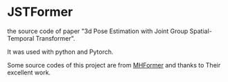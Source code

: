 # JSTFormer
the source code of paper "3d Pose Estimation with Joint Group Spatial-Temporal Transformer".

It was used with python and Pytorch.

Some source codes of this project are from [MHFormer](https://github.com/Vegetebird/MHFormer/tree/main) and thanks to Their excellent work.
